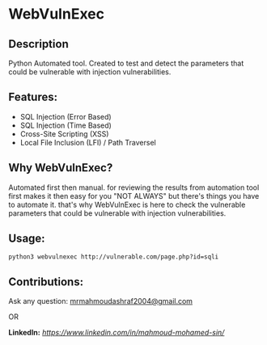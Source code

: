 # WebVulnExec


## Description
Python Automated tool. Created to test and detect the parameters that could be vulnerable with injection vulnerabilities.

## Features:
- SQL Injection (Error Based)
- SQL Injection (Time Based)
- Cross-Site Scripting (XSS)
- Local File Inclusion (LFI) / Path Traversel

## Why WebVulnExec?
Automated first then manual. for reviewing the results from automation tool first makes it then easy for you "NOT ALWAYS" but there's things 
you have to automate it. that's why WebVulnExec is here to check the vulnerable parameters that could be vulnerable with injection vulnerabilities.

## Usage:
`python3 webvulnexec http://vulnerable.com/page.php?id=sqli`

## Contributions:
Ask any question: mrmahmoudashraf2004@gmail.com

OR

**LinkedIn:** *https://www.linkedin.com/in/mahmoud-mohamed-sin/*

